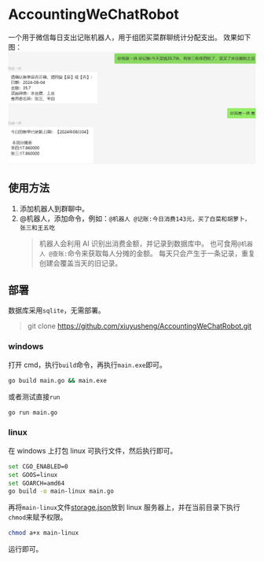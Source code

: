# AccountingWeChatRobot

一个用于微信每日支出记账机器人，用于组团买菜群聊统计分配支出。
效果如下图：
![](./image/1.png)

## 使用方法

1. 添加机器人到群聊中。
1. @机器人，添加命令，例如：`@机器人 @记账:今日消费143元，买了白菜和胡萝卜，张三和王五吃`
   > 机器人会利用 AI 识别出消费金额，并记录到数据库中。
   > 也可食用`@机器人 @查账:`命令来获取每人分摊的金额。
   > 每天只会产生于一条记录，重复创建会覆盖当天的旧记录。

## 部署

数据库采用`sqlite`，无需部署。

> git clone https://github.com/xiuyusheng/AccountingWeChatRobot.git

### windows

打开 cmd，执行`build`命令，再执行`main.exe`即可。

```cmd
go build main.go && main.exe
```

或者测试直接`run`

```cmd
go run main.go
```

### linux

在 windows 上打包 linux 可执行文件，然后执行即可。

```sh
set CGO_ENABLED=0
set GOOS=linux
set GOARCH=amd64
go build -o main-linux main.go
```

再将`main-linux`文件[storage.json](./storage.json)放到 linux 服务器上，并在当前目录下执行`chmod`来赋予权限。

```sh
chmod a+x main-linux
```

运行即可。

